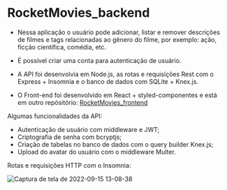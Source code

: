 # RocketMovies_backend

- Nessa aplicação o usuário pode adicionar, listar e remover descrições de filmes e tags relacionadas ao gênero do filme, por exemplo: ação, ficção científica, comédia, etc.

- É possível criar uma conta para autenticação de usuário.

- A API foi desenvolvia em Node.js, as rotas e requisições Rest com o Express + Insomnia e o banco de dados com SQLite + Knex.js.

- O Front-end foi desenvolvido em React + styled-componentes e está em outro repósitório: [RocketMovies_frontend](https://github.com/Tiago-92/RocketMovies_frontend) 

Algumas funcionalidades da API:
- Autenticação de usuário com middleware e JWT;
- Criptografia de senha com bcryptjs;
- Criação de tabelas no banco de dados com o query builder Knex.js;
- Upload do avatar do usuário com o middleware Multer.

Rotas e requisições HTTP com o Insomnia:

![Captura de tela de 2022-09-15 13-08-38](https://user-images.githubusercontent.com/99975837/190456282-153ca657-d3b5-478e-8b87-07b808dbbb18.png)
